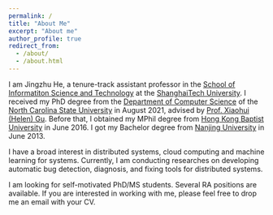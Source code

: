 ```yaml
---
permalink: /
title: "About Me"
excerpt: "About me"
author_profile: true
redirect_from: 
  - /about/
  - /about.html
---
```


I am Jingzhu He, a tenure-track assistant professor in the [School of Informatiton Science and Technology](https://sist.shanghaitech.edu.cn/sist_en/main.htm) at the [ShanghaiTech University](https://www.shanghaitech.edu.cn/eng/main.htm). I received my PhD degree from the [Department of Computer Science](https://www.csc.ncsu.edu) of the [North Carolina State University](https://www.ncsu.edu) in August 2021, advised by [Prof. Xiaohui (Helen) Gu](https://www.csc.ncsu.edu/faculty/gu/). Before that, I obtained my MPhil degree from [Hong Kong Baptist University](http://www.hkbu.edu.hk/eng/main/index.jsp) in June 2016. I got my Bachelor degree from [Nanjing University](https://www.nju.edu.cn/en/main.psp) in June 2013. 

I have a broad interest in distributed systems, cloud computing and machine learning for systems. Currently, I am conducting researches on developing automatic bug detection, diagnosis, and fixing tools for distributed systems. 

I am looking for self-motivated PhD/MS students. Several RA positions are available. If you are interested in working with me, please feel free to drop me an email with your CV.




